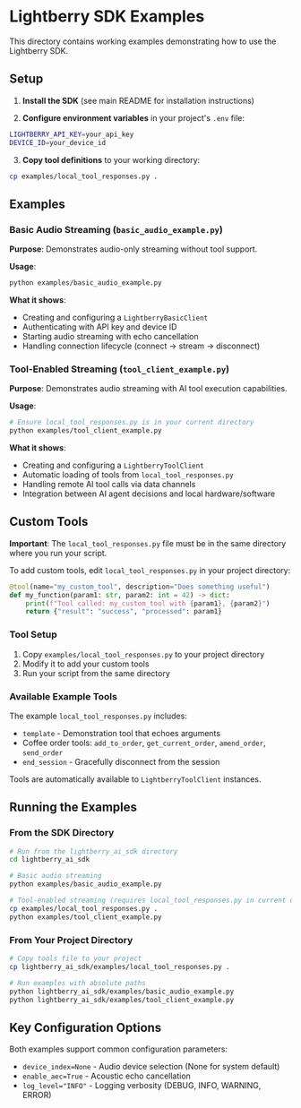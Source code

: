 # Lightberry SDK Examples

This directory contains working examples demonstrating how to use the Lightberry SDK.

## Setup

1. **Install the SDK** (see main README for installation instructions)

2. **Configure environment variables** in your project's `.env` file:
```bash
LIGHTBERRY_API_KEY=your_api_key
DEVICE_ID=your_device_id
```

3. **Copy tool definitions** to your working directory:
```bash
cp examples/local_tool_responses.py .
```

## Examples

### Basic Audio Streaming (`basic_audio_example.py`)

**Purpose**: Demonstrates audio-only streaming without tool support.

**Usage**:
```bash
python examples/basic_audio_example.py
```

**What it shows**:
- Creating and configuring a `LightberryBasicClient`
- Authenticating with API key and device ID
- Starting audio streaming with echo cancellation
- Handling connection lifecycle (connect → stream → disconnect)

### Tool-Enabled Streaming (`tool_client_example.py`)

**Purpose**: Demonstrates audio streaming with AI tool execution capabilities.

**Usage**:
```bash
# Ensure local_tool_responses.py is in your current directory
python examples/tool_client_example.py
```

**What it shows**:
- Creating and configuring a `LightberryToolClient`
- Automatic loading of tools from `local_tool_responses.py`
- Handling remote AI tool calls via data channels
- Integration between AI agent decisions and local hardware/software

## Custom Tools

**Important**: The `local_tool_responses.py` file must be in the same directory where you run your script.

To add custom tools, edit `local_tool_responses.py` in your project directory:

```python
@tool(name="my_custom_tool", description="Does something useful")
def my_function(param1: str, param2: int = 42) -> dict:
    print(f"Tool called: my_custom_tool with {param1}, {param2}")
    return {"result": "success", "processed": param1}
```

### Tool Setup
1. Copy `examples/local_tool_responses.py` to your project directory
2. Modify it to add your custom tools
3. Run your script from the same directory

### Available Example Tools
The example `local_tool_responses.py` includes:
- `template` - Demonstration tool that echoes arguments
- Coffee order tools: `add_to_order`, `get_current_order`, `amend_order`, `send_order`
- `end_session` - Gracefully disconnect from the session

Tools are automatically available to `LightberryToolClient` instances.

## Running the Examples

### From the SDK Directory
```bash
# Run from the lightberry_ai_sdk directory
cd lightberry_ai_sdk

# Basic audio streaming
python examples/basic_audio_example.py

# Tool-enabled streaming (requires local_tool_responses.py in current directory)
cp examples/local_tool_responses.py .
python examples/tool_client_example.py
```

### From Your Project Directory
```bash
# Copy tools file to your project
cp lightberry_ai_sdk/examples/local_tool_responses.py .

# Run examples with absolute paths
python lightberry_ai_sdk/examples/basic_audio_example.py
python lightberry_ai_sdk/examples/tool_client_example.py
```

## Key Configuration Options

Both examples support common configuration parameters:
- `device_index=None` - Audio device selection (None for system default)
- `enable_aec=True` - Acoustic echo cancellation
- `log_level="INFO"` - Logging verbosity (DEBUG, INFO, WARNING, ERROR)